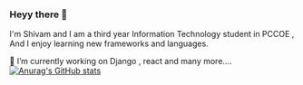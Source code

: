 ### Heyy there 👋
I'm Shivam and I am a third year Information Technology student in PCCOE , And I enjoy learning new frameworks and languages.

🔭 I’m currently working on Django , react and many more....
[![Anurag's GitHub stats](https://github-readme-stats.vercel.app/api?username=shivamdesale13)](https://github.com/anuraghazra/github-readme-stats)
































<!--
**shivamdesale13/shivamdesale13** is a ✨ _special_ ✨ repository because its `README.md` (this file) appears on your GitHub profile.

Here are some ideas to get you started:

- 🔭 I’m currently working on ...
- 🌱 I’m currently learning ...
- 👯 I’m looking to collaborate on ...
- 🤔 I’m looking for help with ...
- 💬 Ask me about ...
- 📫 How to reach me: ...
- 😄 Pronouns: ...
- ⚡ Fun fact: ...
-->
